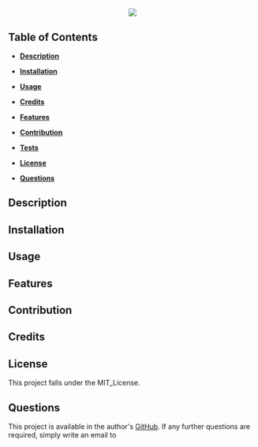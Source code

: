 # 


<p align="center"><img src="https://img.shields.io/badge/License-MIT_License-brightgreen!"></p> 

## Table of Contents
- **[Description](#description)**

- **[Installation](#installation)** 


- **[Usage](#usage)**

- **[Credits](#credits)**

- **[Features](#features)**

- **[Contribution](#contribute)**

- **[Tests](#tests)**

- **[License](#license)**

- **[Questions](#questions)**
 

## Description

## Installation

## Usage

## Features

## Contribution

## Credits

 

## License
This project falls under the MIT_License.
 

## Questions
This project is available in the author's [GitHub](github.com/). If any further questions are required, simply write an email to 